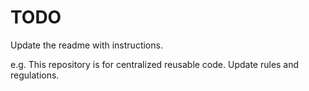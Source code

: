 # TODO

Update the readme with instructions.

e.g. This repository is for centralized reusable code. Update rules and regulations.

